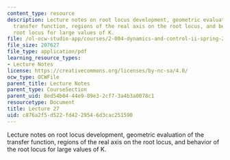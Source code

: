 ```yaml
---
content_type: resource
description: Lecture notes on root locus development, geometric evaluation of the
  transfer function, regions of the real axis on the root locus, and behavior of the
  root locus for large values of K.
file: /ol-ocw-studio-app/courses/2-004-dynamics-and-control-ii-spring-2008/c876a2f5d522fd4229546d3cac251590_lecture_27.pdf
file_size: 207627
file_type: application/pdf
learning_resource_types:
- Lecture Notes
license: https://creativecommons.org/licenses/by-nc-sa/4.0/
ocw_type: OCWFile
parent_title: Lecture Notes
parent_type: CourseSection
parent_uid: 8ed54b04-44e9-89e3-2cf7-3a4b3a0078c1
resourcetype: Document
title: Lecture 27
uid: c876a2f5-d522-fd42-2954-6d3cac251590
---
```

Lecture notes on root locus development, geometric evaluation of the transfer function, regions of the real axis on the root locus, and behavior of the root locus for large values of K.